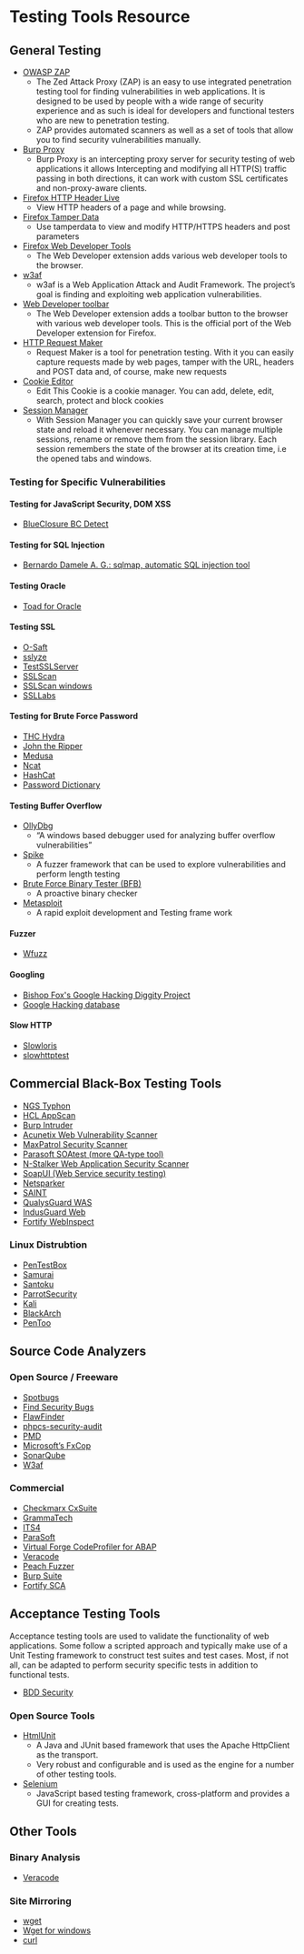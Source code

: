 # Testing Tools Resource

## General Testing

- [OWASP ZAP](https://www.zaproxy.org)
  - The Zed Attack Proxy (ZAP) is an easy to use integrated penetration testing tool for finding vulnerabilities in web applications. It is designed to be used by people with a wide range of security experience and as such is ideal for developers and functional testers who are new to penetration testing.
  - ZAP provides automated scanners as well as a set of tools that allow you to find security vulnerabilities manually.
- [Burp Proxy](https://www.portswigger.net/Burp/)
  - Burp Proxy is an intercepting proxy server for security testing of web applications it allows Intercepting and modifying all HTTP(S) traffic passing in both directions, it can work with custom SSL certificates and non-proxy-aware clients.
- [Firefox HTTP Header Live](https://addons.mozilla.org/en-US/firefox/addon/http-header-live)
  - View HTTP headers of a page and while browsing.
- [Firefox Tamper Data](https://addons.mozilla.org/en-US/firefox/addon/tamper-data-for-ff-quantum/)
  - Use tamperdata to view and modify HTTP/HTTPS headers and post parameters
- [Firefox Web Developer Tools](https://addons.mozilla.org/en-US/firefox/addon/web-developer/)
  - The Web Developer extension adds various web developer tools to the browser.
- [w3af](https://w3af.org)
  - w3af is a Web Application Attack and Audit Framework. The project’s goal is finding and exploiting web application vulnerabilities.
- [Web Developer toolbar](https://chrome.google.com/webstore/detail/bfbameneiokkgbdmiekhjnmfkcnldhhm)
  - The Web Developer extension adds a toolbar button to the browser with various web developer tools. This is the official port of the Web Developer extension for Firefox.
- [HTTP Request Maker](https://chrome.google.com/webstore/detail/kajfghlhfkcocafkcjlajldicbikpgnp?hl=en-US)
  - Request Maker is a tool for penetration testing. With it you can easily capture requests made by web pages, tamper with the URL, headers and POST data and, of course, make new requests
- [Cookie Editor](https://chrome.google.com/webstore/detail/fngmhnnpilhplaeedifhccceomclgfbg?hl=en-US)
  - Edit This Cookie is a cookie manager. You can add, delete, edit, search, protect and block cookies
- [Session Manager](https://chrome.google.com/webstore/detail/session-manager/mghenlmbmjcpehccoangkdpagbcbkdpc)
  - With Session Manager you can quickly save your current browser state and reload it whenever necessary. You can manage multiple sessions, rename or remove them from the session library. Each session remembers the state of the browser at its creation time, i.e the opened tabs and windows.

### Testing for Specific Vulnerabilities

#### Testing for JavaScript Security, DOM XSS

- [BlueClosure BC Detect](https://www.blueclosure.com)

#### Testing for SQL Injection

- [Bernardo Damele A. G.: sqlmap, automatic SQL injection tool](http://sqlmap.org/)

#### Testing Oracle

- [Toad for Oracle](https://www.quest.com/toad)

#### Testing SSL

- [O-Saft](https://github.com/OWASP/O-Saft)
- [sslyze](https://github.com/iSECPartners/sslyze)
- [TestSSLServer](https://www.bolet.org/TestSSLServer/)
- [SSLScan](https://sourceforge.net/projects/sslscan/)
- [SSLScan windows](https://github.com/rbsec/sslscan/releases)
- [SSLLabs](https://www.ssllabs.com/ssltest/)

#### Testing for Brute Force Password

- [THC Hydra](https://github.com/vanhauser-thc/thc-hydra)
- [John the Ripper](https://www.openwall.com/john/)
- [Medusa](https://github.com/jmk-foofus/medusa)
- [Ncat](https://nmap.org/ncat/)
- [HashCat](https://hashcat.net/hashcat/#features-algos)
- [Password Dictionary](https://crackstation.net/crackstation-wordlist-password-cracking-dictionary.htm)

#### Testing Buffer Overflow

- [OllyDbg](http://www.ollydbg.de)
  - “A windows based debugger used for analyzing buffer overflow vulnerabilities”
- [Spike](https://www.immunitysec.com/downloads/SPIKE2.9.tgz)
  - A fuzzer framework that can be used to explore vulnerabilities and perform length testing
- [Brute Force Binary Tester (BFB)](https://sourceforge.net/projects/bfbtester/)
  - A proactive binary checker
- [Metasploit](https://www.metasploit.com/)
  - A rapid exploit development and Testing frame work

#### Fuzzer

- [Wfuzz](http://www.darknet.org.uk/2007/07/wfuzz-a-tool-for-bruteforcingfuzzing-web-applications/)

#### Googling

- [Bishop Fox's Google Hacking Diggity Project](https://resources.bishopfox.com/resources/tools/google-hacking-diggity/)
- [Google Hacking database](https://www.exploit-db.com/google-hacking-database/)

#### Slow HTTP

- [Slowloris](https://github.com/gkbrk/slowloris)
- [slowhttptest](https://github.com/shekyan/slowhttptest)

## Commercial Black-Box Testing Tools

- [NGS Typhon](https://www.nccgroup.trust/uk/our-services/cyber-security/technology-solutions/)
- [HCL AppScan](https://www.hcltechsw.com/products/appscan)
- [Burp Intruder](https://portswigger.net/burp)
- [Acunetix Web Vulnerability Scanner](https://www.acunetix.com)
- [MaxPatrol Security Scanner](https://www.ptsecurity.com/ww-en/products/maxpatrol/)
- [Parasoft SOAtest (more QA-type tool)](https://www.parasoft.com/products/soatest)
- [N-Stalker Web Application Security Scanner](https://www.nstalker.com)
- [SoapUI (Web Service security testing)](https://www.soapui.org/security-testing/getting-started.html)
- [Netsparker](https://www.netsparker.com/web-vulnerability-scanner/)
- [SAINT](https://www.carson-saint.com/)
- [QualysGuard WAS](https://www.qualys.com/apps/web-app-scanning/)
- [IndusGuard Web](https://www.indusface.com/products/application-security/web-application-scanning/)
- [Fortify WebInspect](https://www.microfocus.com/en-us/products/application-security-testing/overview)

### Linux Distrubtion

- [PenTestBox](https://pentestbox.org/)
- [Samurai](https://github.com/SamuraiWTF/samuraiwtf)
- [Santoku](https://sourceforge.net/projects/santoku/)
- [ParrotSecurity](https://www.parrotsec.org/)
- [Kali](https://www.kali.org/)
- [BlackArch](https://blackarch.org/downloads.html)
- [PenToo](https://www.pentoo.ch/)

## Source Code Analyzers

### Open Source / Freeware

- [Spotbugs](https://spotbugs.github.io/)
- [Find Security Bugs](https://find-sec-bugs.github.io/)
- [FlawFinder](https://dwheeler.com/flawfinder/)
- [phpcs-security-audit](https://github.com/squizlabs/PHP_CodeSniffer)
- [PMD](https://pmd.github.io/)
- [Microsoft’s FxCop](https://docs.microsoft.com/en-us/visualstudio/code-quality/install-fxcop-analyzers?view=vs-2019)
- [SonarQube](https://www.sonarqube.org/)
- [W3af](https://w3af.org/)

### Commercial

- [Checkmarx CxSuite](https://www.checkmarx.com/)
- [GrammaTech](https://www.grammatech.com/)
- [ITS4](https://testarmy.com/en/)
- [ParaSoft](https://www.parasoft.com/)
- [Virtual Forge CodeProfiler for ABAP](https://www.virtualforge.com/de/codeprofiler-for-abap)
- [Veracode](https://www.veracode.com/)
- [Peach Fuzzer](https://www.peach.tech/)
- [Burp Suite](https://portswigger.net/burp/)
- [Fortify SCA](https://www.microfocus.com/en-us/products/application-security-testing/overview)

## Acceptance Testing Tools

Acceptance testing tools are used to validate the functionality of web applications. Some follow a scripted approach and typically make use of a Unit Testing framework to construct test suites and test cases. Most, if not all, can be adapted to perform security specific tests in addition to functional tests.

- [BDD Security](https://github.com/continuumsecurity/bdd-security)

### Open Source Tools

- [HtmlUnit](http://htmlunit.sourceforge.net)
  - A Java and JUnit based framework that uses the Apache HttpClient as the transport.
  - Very robust and configurable and is used as the engine for a number of other testing tools.
- [Selenium](https://www.seleniumhq.org/)
  - JavaScript based testing framework, cross-platform and provides a GUI for creating tests.

## Other Tools

### Binary Analysis

- [Veracode](https://www.veracode.com)

### Site Mirroring

- [wget](https://www.gnu.org/software/wget/)
- [Wget for windows](http://gnuwin32.sourceforge.net/packages/wget.htm)
- [curl](https://curl.haxx.se/)
